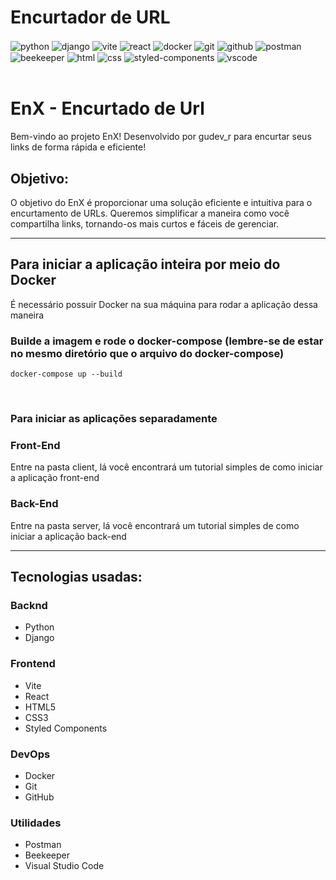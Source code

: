 # Encurtador de URL

<div style="display: inline_block">
    <img align="center" alt="python" src="https://img.shields.io/badge/Python-3776AB?style=for-the-badge&logo=python&logoColor=white"/>
    <img align="center" alt="django" src="https://img.shields.io/badge/Django-092E20?style=for-the-badge&logo=django&logoColor=white"/>
    <img align="center" alt="vite" src="https://img.shields.io/badge/Vite-646CFF?style=for-the-badge&logo=vite&logoColor=white"/>
    <img align="center" alt="react" src="https://img.shields.io/badge/React-20232A?style=for-the-badge&logo=react&logoColor=61DAFB"/>
    <img align="center" alt="docker" src="https://img.shields.io/badge/docker-%230db7ed.svg?style=for-the-badge&logo=docker&logoColor=white"/>
    <img align="center" alt="git" src="https://img.shields.io/badge/GIT-E44C30?style=for-the-badge&logo=git&logoColor=white"/>
    <img align="center" alt="github" src="https://img.shields.io/badge/GitHub-100000?style=for-the-badge&logo=github&logoColor=white"/>
    <img align="center" alt="postman" src="https://img.shields.io/badge/Postman-FF6C37?style=for-the-badge&logo=postman&logoColor=white"/>
    <img align="center" alt="beekeeper" src="https://img.shields.io/badge/Beekeeper-000000?style=for-the-badge&logoColor=white"/>
    <img align="center" alt="html" src="https://img.shields.io/badge/HTML5-E34F26?style=for-the-badge&logo=html5&logoColor=white"/>
    <img align="center" alt="css" src="https://img.shields.io/badge/CSS3-1572B6?style=for-the-badge&logo=css3&logoColor=white"/>
    <img align="center" alt="styled-components" src="https://img.shields.io/badge/styled--components-DB7093?style=for-the-badge&logo=styled-components&logoColor=white"/>
    <img align="center" alt="vscode" src="https://img.shields.io/badge/Visual_Studio_Code-0078D4?style=for-the-badge&logo=visual%20studio%20code&logoColor=white"/>
</div>

<br/>

# EnX - Encurtado de Url

Bem-vindo ao projeto EnX! Desenvolvido por gudev_r para encurtar
seus links de forma rápida e eficiente!

## Objetivo:

O objetivo do EnX é proporcionar uma solução eficiente e intuitiva para o encurtamento de URLs. Queremos simplificar a maneira como você compartilha links, tornando-os mais curtos e fáceis de gerenciar.

---

## Para iniciar a aplicação inteira por meio do Docker

É necessário possuir Docker na sua máquina para rodar a aplicação dessa maneira

### Builde a imagem e rode o **docker-compose** (lembre-se de estar no mesmo diretório que o arquivo do docker-compose)

```
docker-compose up --build
```

<br/>

### Para iniciar as aplicações separadamente

### **Front-End**

Entre na pasta client, lá você encontrará um tutorial simples de como iniciar a aplicação front-end

### **Back-End**

Entre na pasta server, lá você encontrará um tutorial simples de como iniciar a aplicação back-end

---

## Tecnologias usadas:

### Backnd

- Python
- Django

### Frontend

- Vite
- React
- HTML5
- CSS3
- Styled Components

### DevOps

- Docker
- Git
- GitHub

### Utilidades

- Postman
- Beekeeper
- Visual Studio Code
